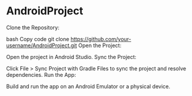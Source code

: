 # AndroidProject
Clone the Repository:

bash
Copy code
git clone https://github.com/your-username/AndroidProject.git
Open the Project:

Open the project in Android Studio.
Sync the Project:

Click File > Sync Project with Gradle Files to sync the project and resolve dependencies.
Run the App:

Build and run the app on an Android Emulator or a physical device.

